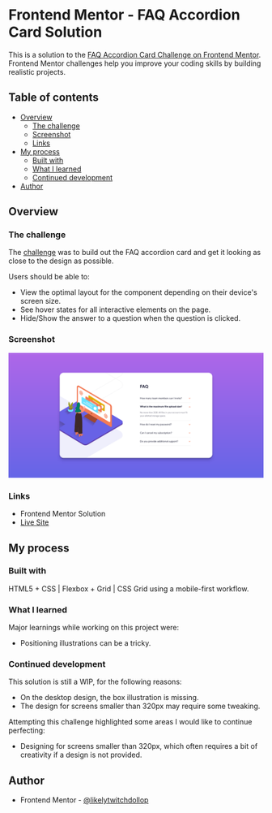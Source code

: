 # Frontend Mentor - FAQ Accordion Card Solution

This is a solution to the [FAQ Accordion Card Challenge on Frontend Mentor](https://www.frontendmentor.io/challenges/faq-accordion-card-XlyjD0Oam). Frontend Mentor challenges help you improve your coding skills by building realistic projects.

## Table of contents

- [Overview](#overview)
  - [The challenge](#the-challenge)
  - [Screenshot](#screenshot)
  - [Links](#links)
- [My process](#my-process)
  - [Built with](#built-with)
  - [What I learned](#what-i-learned)
  - [Continued development](#continued-development)
- [Author](#author)

## Overview

### The challenge

The [challenge](https://www.frontendmentor.io/challenges/profile-card-component-cfArpWshJ) was to build out the FAQ accordion card and get it looking as close to the design as possible.

Users should be able to:

- View the optimal layout for the component depending on their device's screen size.
- See hover states for all interactive elements on the page.
- Hide/Show the answer to a question when the question is clicked.

### Screenshot

![My Solution](./solution.png)

### Links

- Frontend Mentor Solution
- [Live Site](https://frontend-mentor-newbie-projects.github.io/02-faq-accordion-card/)

## My process

### Built with

HTML5 + CSS | Flexbox + Grid | CSS Grid using a mobile-first workflow.

### What I learned

Major learnings while working on this project were:

- Positioning illustrations can be a tricky.

### Continued development

This solution is still a WIP, for the following reasons:

- On the desktop design, the box illustration is missing.
- The design for screens smaller than 320px may require some tweaking.

Attempting this challenge highlighted some areas I would like to continue perfecting:

- Designing for screens smaller than 320px, which often requires a bit of creativity if a design is not provided.

## Author

- Frontend Mentor - [@likelytwitchdollop](https://www.frontendmentor.io/profile/likelytwitchdollop)
